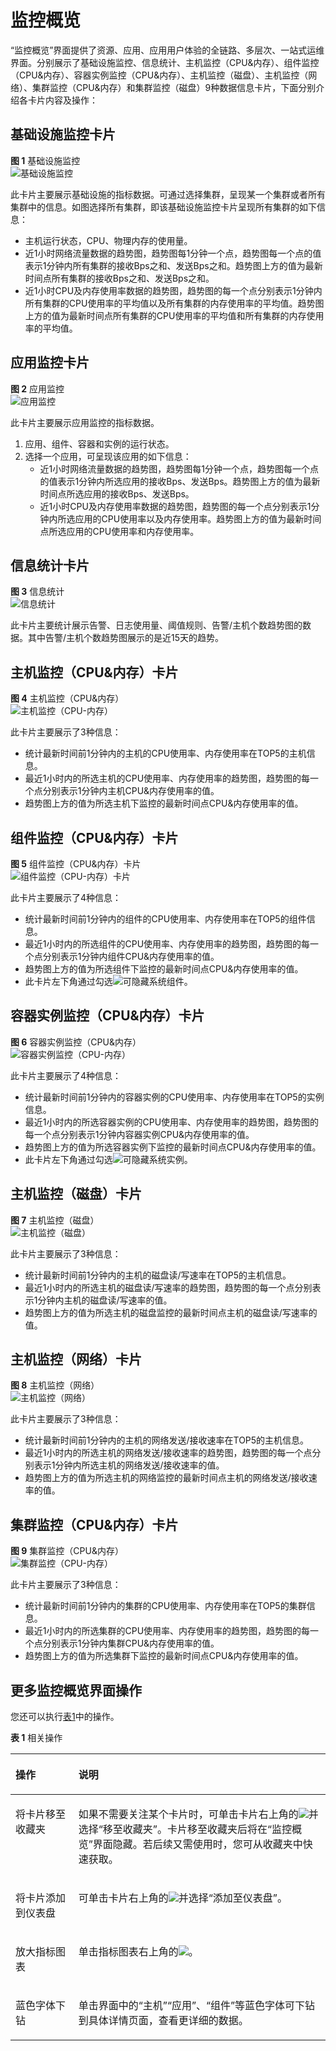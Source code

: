 # 监控概览<a name="aom_02_0041"></a>

“监控概览”界面提供了资源、应用、应用用户体验的全链路、多层次、一站式运维界面。分别展示了基础设施监控、信息统计、主机监控（CPU&内存）、组件监控（CPU&内存）、容器实例监控（CPU&内存）、主机监控（磁盘）、主机监控（网络）、集群监控（CPU&内存）和集群监控（磁盘）9种数据信息卡片，下面分别介绍各卡片内容及操作：

## 基础设施监控卡片<a name="section177940416269"></a>

**图 1**  基础设施监控<a name="fig4746116114114"></a>  
![](figures/基础设施监控.png "基础设施监控")

此卡片主要展示基础设施的指标数据。可通过选择集群，呈现某一个集群或者所有集群中的信息。如图选择所有集群，即该基础设施监控卡片呈现所有集群的如下信息：

-   主机运行状态，CPU、物理内存的使用量。
-   近1小时网络流量数据的趋势图，趋势图每1分钟一个点，趋势图每一个点的值表示1分钟内所有集群的接收Bps之和、发送Bps之和。趋势图上方的值为最新时间点所有集群的接收Bps之和、发送Bps之和。
-   近1小时CPU及内存使用率数据的趋势图，趋势图的每一个点分别表示1分钟内所有集群的CPU使用率的平均值以及所有集群的内存使用率的平均值。趋势图上方的值为最新时间点所有集群的CPU使用率的平均值和所有集群的内存使用率的平均值。

## 应用监控卡片<a name="section124551535102615"></a>

**图 2**  应用监控<a name="fig7943131551913"></a>  
![](figures/应用监控.png "应用监控")

此卡片主要展示应用监控的指标数据。

1.  应用、组件、容器和实例的运行状态。
2.  选择一个应用，可呈现该应用的如下信息：
    -   近1小时网络流量数据的趋势图，趋势图每1分钟一个点，趋势图每一个点的值表示1分钟内所选应用的接收Bps、发送Bps。趋势图上方的值为最新时间点所选应用的接收Bps、发送Bps。
    -   近1小时CPU及内存使用率数据的趋势图，趋势图的每一个点分别表示1分钟内所选应用的CPU使用率以及内存使用率。趋势图上方的值为最新时间点所选应用的CPU使用率和内存使用率。


## 信息统计卡片<a name="section1094952122816"></a>

**图 3**  信息统计<a name="fig7996161612433"></a>  
![](figures/信息统计.png "信息统计")

此卡片主要统计展示告警、日志使用量、阈值规则、告警/主机个数趋势图的数据。其中告警/主机个数趋势图展示的是近15天的趋势。

## 主机监控（CPU&内存）卡片<a name="section75881244152816"></a>

**图 4**  主机监控（CPU&内存）<a name="fig1923232164513"></a>  
![](figures/主机监控（CPU-内存）.png "主机监控（CPU-内存）")

此卡片主要展示了3种信息：

-   统计最新时间前1分钟内的主机的CPU使用率、内存使用率在TOP5的主机信息。
-   最近1小时内的所选主机的CPU使用率、内存使用率的趋势图，趋势图的每一个点分别表示1分钟内主机CPU&内存使用率的值。
-   趋势图上方的值为所选主机下监控的最新时间点CPU&内存使用率的值。

## 组件监控（CPU&内存）卡片<a name="section1381218289296"></a>

**图 5**  组件监控（CPU&内存）卡片<a name="fig660905841611"></a>  
![](figures/组件监控（CPU-内存）卡片.png "组件监控（CPU-内存）卡片")

此卡片主要展示了4种信息：

-   统计最新时间前1分钟内的组件的CPU使用率、内存使用率在TOP5的组件信息。
-   最近1小时内的所选组件的CPU使用率、内存使用率的趋势图，趋势图的每一个点分别表示1分钟内组件CPU&内存使用率的值。
-   趋势图上方的值为所选组件下监控的最新时间点CPU&内存使用率的值。
-   此卡片左下角通过勾选![](figures/zh-cn_image_0266648931.png)可隐藏系统组件。

## 容器实例监控（CPU&内存）卡片<a name="section5998856132919"></a>

**图 6**  容器实例监控（CPU&内存）<a name="fig186171732917"></a>  
![](figures/容器实例监控（CPU-内存）.png "容器实例监控（CPU-内存）")

此卡片主要展示了4种信息：

-   统计最新时间前1分钟内的容器实例的CPU使用率、内存使用率在TOP5的实例信息。
-   最近1小时内的所选容器实例的CPU使用率、内存使用率的趋势图，趋势图的每一个点分别表示1分钟内容器实例CPU&内存使用率的值。
-   趋势图上方的值为所选容器实例下监控的最新时间点CPU&内存使用率的值。
-   此卡片左下角通过勾选![](figures/icon-hide-system-instance.png)可隐藏系统实例。

## 主机监控（磁盘）卡片<a name="section20961027103010"></a>

**图 7**  主机监控（磁盘）<a name="fig195201002719"></a>  
![](figures/主机监控（磁盘）.png "主机监控（磁盘）")

此卡片主要展示了3种信息：

-   统计最新时间前1分钟内的主机的磁盘读/写速率在TOP5的主机信息。
-   最近1小时内的所选主机的磁盘读/写速率的趋势图，趋势图的每一个点分别表示1分钟内主机的磁盘读/写速率的值。
-   趋势图上方的值为所选主机的磁盘监控的最新时间点主机的磁盘读/写速率的值。

## 主机监控（网络）卡片<a name="section6585135323011"></a>

**图 8**  主机监控（网络）<a name="fig168982055122816"></a>  
![](figures/主机监控（网络）.png "主机监控（网络）")

此卡片主要展示了3种信息：

-   统计最新时间前1分钟内的主机的网络发送/接收速率在TOP5的主机信息。
-   最近1小时内的所选主机的网络发送/接收速率的趋势图，趋势图的每一个点分别表示1分钟内所选主机的网络发送/接收速率的值。
-   趋势图上方的值为所选主机的网络监控的最新时间点主机的网络发送/接收速率的值。

## 集群监控（CPU&内存）卡片<a name="section16318161813316"></a>

**图 9**  集群监控（CPU&内存）<a name="fig1337912225125"></a>  
![](figures/集群监控（CPU-内存）.png "集群监控（CPU-内存）")

此卡片主要展示了3种信息：

-   统计最新时间前1分钟内的集群的CPU使用率、内存使用率在TOP5的集群信息。
-   最近1小时内的所选集群的CPU使用率、内存使用率的趋势图，趋势图的每一个点分别表示1分钟内集群CPU&内存使用率的值。
-   趋势图上方的值为所选集群下监控的最新时间点CPU&内存使用率的值。

## 更多监控概览界面操作<a name="section732461144213"></a>

您还可以执行[表1](#table62191141172620)中的操作。

**表 1**  相关操作

<a name="table62191141172620"></a>
<table><thead align="left"><tr id="row17219114119268"><th class="cellrowborder" valign="top" width="20%" id="mcps1.2.3.1.1"><p id="p72191641172615"><a name="p72191641172615"></a><a name="p72191641172615"></a>操作</p>
</th>
<th class="cellrowborder" valign="top" width="80%" id="mcps1.2.3.1.2"><p id="p17877452192615"><a name="p17877452192615"></a><a name="p17877452192615"></a>说明</p>
</th>
</tr>
</thead>
<tbody><tr id="row1532855313308"><td class="cellrowborder" valign="top" width="20%" headers="mcps1.2.3.1.1 "><p id="p032817535309"><a name="p032817535309"></a><a name="p032817535309"></a>将卡片移至收藏夹</p>
</td>
<td class="cellrowborder" valign="top" width="80%" headers="mcps1.2.3.1.2 "><p id="p6840946155510"><a name="p6840946155510"></a><a name="p6840946155510"></a>如果不需要关注某个卡片时，可单击卡片右上角的<a name="image858418919106"></a><a name="image858418919106"></a><span><img id="image858418919106" src="figures/icon-more.png"></span>并选择“移至收藏夹”。卡片移至收藏夹后将在“监控概览”界面隐藏。若后续又需使用时，您可从收藏夹中快速获取。</p>
</td>
</tr>
<tr id="row1979961219393"><td class="cellrowborder" valign="top" width="20%" headers="mcps1.2.3.1.1 "><p id="p1580011243913"><a name="p1580011243913"></a><a name="p1580011243913"></a>将卡片添加到仪表盘</p>
</td>
<td class="cellrowborder" valign="top" width="80%" headers="mcps1.2.3.1.2 "><p id="p15800141218395"><a name="p15800141218395"></a><a name="p15800141218395"></a>可单击卡片右上角的<a name="image660764011398"></a><a name="image660764011398"></a><span><img id="image660764011398" src="figures/icon-more-0.png"></span>并选择“添加至仪表盘”。</p>
</td>
</tr>
<tr id="row20219841152617"><td class="cellrowborder" valign="top" width="20%" headers="mcps1.2.3.1.1 "><p id="p1864185913260"><a name="p1864185913260"></a><a name="p1864185913260"></a>放大指标图表</p>
</td>
<td class="cellrowborder" valign="top" width="80%" headers="mcps1.2.3.1.2 "><p id="p146704911582"><a name="p146704911582"></a><a name="p146704911582"></a>单击指标图表右上角的<a name="image1746734915814"></a><a name="image1746734915814"></a><span><img id="image1746734915814" src="figures/icon-maximize.png"></span>。</p>
</td>
</tr>
<tr id="row19219204172614"><td class="cellrowborder" valign="top" width="20%" headers="mcps1.2.3.1.1 "><p id="p1849155132613"><a name="p1849155132613"></a><a name="p1849155132613"></a>蓝色字体下钻</p>
</td>
<td class="cellrowborder" valign="top" width="80%" headers="mcps1.2.3.1.2 "><p id="p1567101813278"><a name="p1567101813278"></a><a name="p1567101813278"></a>单击界面中的“主机”“应用”、“组件”等蓝色字体可下钻到具体详情页面，查看更详细的数据。</p>
</td>
</tr>
</tbody>
</table>

